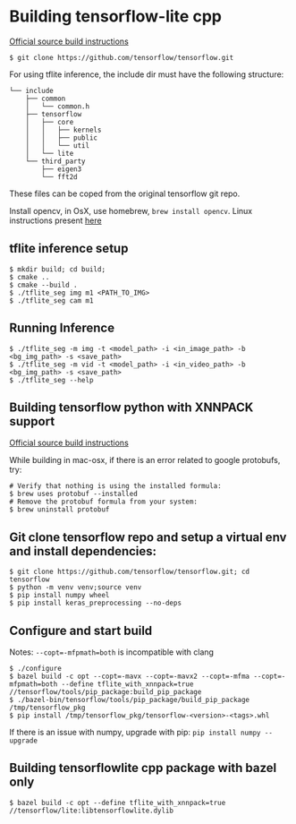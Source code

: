 # Building tensorflow-lite cpp

[Official source build instructions](https://www.tensorflow.org/lite/guide/build_cmake)

```shell
$ git clone https://github.com/tensorflow/tensorflow.git
```

For using tflite inference, the include dir must have the following structure:

    └── include
        ├── common
        │   └── common.h
        ├── tensorflow
        │   ├── core
        │   │   ├── kernels
        │   │   ├── public
        │   │   └── util
        │   └── lite
        └── third_party
            ├── eigen3
            └── fft2d

These files can be coped from the original tensorflow git repo.

Install opencv, in OsX, use homebrew, `brew install opencv`. Linux instructions present [here](https://docs.opencv.org/4.5.0/d7/d9f/tutorial_linux_install.html)

## tflite inference setup

```shell
$ mkdir build; cd build;
$ cmake ..
$ cmake --build .
$ ./tflite_seg img m1 <PATH_TO_IMG>
$ ./tflite_seg cam m1
```

## Running Inference

```shell
$ ./tflite_seg -m img -t <model_path> -i <in_image_path> -b <bg_img_path> -s <save_path>
$ ./tflite_seg -m vid -t <model_path> -i <in_video_path> -b <bg_img_path> -s <save_path>
$ ./tflite_seg --help
```

## Building tensorflow python with XNNPACK support

[Official source build instructions](https://www.tensorflow.org/install/source)

While building in mac-osx, if there is an error related to google protobufs, try:

```shell
# Verify that nothing is using the installed formula:
$ brew uses protobuf --installed
# Remove the protobuf formula from your system:
$ brew uninstall protobuf
```

## Git clone tensorflow repo and setup a virtual env and install dependencies:

```shell
$ git clone https://github.com/tensorflow/tensorflow.git; cd tensorflow
$ python -m venv venv;source venv
$ pip install numpy wheel
$ pip install keras_preprocessing --no-deps
```

## Configure and start build

Notes: `--copt=-mfpmath=both` is incompatible with clang

```shell
$ ./configure
$ bazel build -c opt --copt=-mavx --copt=-mavx2 --copt=-mfma --copt=-mfpmath=both --define tflite_with_xnnpack=true //tensorflow/tools/pip_package:build_pip_package
$ ./bazel-bin/tensorflow/tools/pip_package/build_pip_package /tmp/tensorflow_pkg
$ pip install /tmp/tensorflow_pkg/tensorflow-<version>-<tags>.whl
```

If there is an issue with numpy, upgrade with pip: `pip install numpy --upgrade`

## Building tensorflowlite cpp package with bazel only

```shell
$ bazel build -c opt --define tflite_with_xnnpack=true //tensorflow/lite:libtensorflowlite.dylib
```

